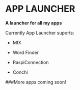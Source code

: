 # APP LAUNCHER

**A launcher for all my apps**

Currently App Launcher suports:

+ MIX

+ Word Finder

+ RaspiConnection

+ Conchi

###More apps coming soon!